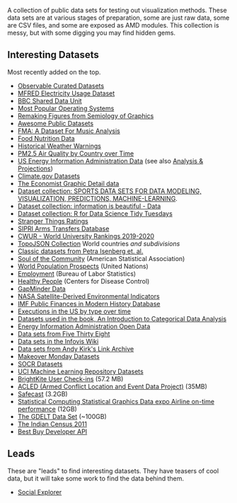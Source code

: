A collection of public data sets for testing out visualization methods. These data sets are at various stages of preparation, some are just raw data, some are CSV files, and some are exposed as AMD modules. This collection is messy, but with some digging you may find hidden gems.

## Interesting Datasets

Most recently added on the top.
 * [Observable Curated Datasets](https://observablehq.com/@observablehq/curated-datasets)
 * [MFRED Electricity Usage Dataset](https://dataverse.harvard.edu/dataset.xhtml?persistentId=doi:10.7910/DVN/X9MIDJ)
 * [BBC Shared Data Unit](https://github.com/BBC-Data-Unit/shared-data-unit)
 * [Most Popular Operating Systems](https://observablehq.com/@mbostock/most-popular-operating-systems-2003-2020)
 * [Remaking Figures from Semiology of Graphics](https://github.com/nicolaskruchten/semiology_of_graphics)
 * [Awesome Public Datasets](https://github.com/awesomedata/awesome-public-datasets)
 * [FMA: A Dataset For Music Analysis](https://github.com/mdeff/fma)
 * [Food Nutrition Data](https://fdc.nal.usda.gov/download-datasets.html)
 * [Historical Weather Warnings](https://mesonet.agron.iastate.edu/request/gis/watchwarn.phtml)
 * [PM2.5 Air Quality by Country over Time](https://github.com/maurosc3ner/uspm25_2000_2018/blob/master/data/pm2.5byCounty.csv)
 * [US Energy Information Administration Data](https://www.eia.gov/electricity/data.php#sales) (see also [Analysis & Projections](https://www.eia.gov/electricity/data/eia860M/))
 * [Climate.gov Datasets](https://www.climate.gov/maps-data/datasets)
 * [The Economist Graphic Detail data](https://github.com/TheEconomist/graphic-detail-data)
 * [Dataset collection: SPORTS DATA SETS FOR DATA MODELING, VISUALIZATION, PREDICTIONS, MACHINE-LEARNING](https://sports-statistics.com/sports-statistics-datasets-for-research-modeling-predictions-machine-learning-ai/).
 * [Dataset collection: information is beautiful - Data](https://informationisbeautiful.net/data/)
 * [Dataset collection: R for Data Science Tidy Tuesdays](https://github.com/rfordatascience/tidytuesday)
 * [Stranger Things Ratings](https://data.world/priyankad0993/stranger-things-episode-ratings)
 * [SIPRI Arms Transfers Database](https://www.sipri.org/databases/armstransfers)
 * [CWUR - World University Rankings 2019-2020](https://cwur.org/2019-2020.php)
 * [TopoJSON Collection](https://bl.ocks.org/FrissAnalytics/a5b18dc15b73f34f92c7448cbb62c38e) World countries _and subdivisions_
 * [Classic datasets from Petra Isenberg et. al.](https://perso.telecom-paristech.fr/eagan/class/igr204/datasets)
 * [Soul of the Community](http://streaming.stat.iastate.edu/dataexpo/2013/) (American Statistical Association)
 * [World Population Prospects](http://esa.un.org/wpp/Excel-Data/population.htm) (United Nations)
 * [Employment](http://www.bls.gov/data/) (Bureau of Labor Statistics)
 * [Healthy People](http://visualizing.org/datasets/healthy-people-2010) (Centers for Disease Control)
 * [GapMinder Data](http://www.gapminder.org/data/)
 * [NASA Satellite-Derived Environmental Indicators](http://sedac.ciesin.columbia.edu/data/collection/sdei)
 * [IMF Public Finances in Modern History Database](http://www.imf.org/external/np/fad/histdb/)
 * [Executions in the US by type over time](http://www.deathpenaltyinfo.org/views-executions)
 * [Datasets used in the book, An Introduction to Categorical Data Analysis](http://lib.stat.cmu.edu/datasets/agresti)
 * [Energy Information Administration Open Data](http://www.eia.gov/beta/api/)
 * [Data sets from Five Thirty Eight](https://github.com/fivethirtyeight/data)
 * [Data sets in the Infovis Wiki](http://www.infovis-wiki.net/index.php?title=Data_Libraries)
 * [Data sets from Andy Kirk's Link Archive](http://www.visualisingdata.com/2017/02/archiving-collection-places-access-data/)
 * [Makeover Monday Datasets](http://www.makeovermonday.co.uk/data/)
 * [SOCR Datasets](http://wiki.socr.umich.edu/index.php/SOCR_Data)
 * [UCI Machine Learning Repository Datasets](https://archive.ics.uci.edu/ml/datasets)
 * [BrightKite User Check-ins](http://snap.stanford.edu/data/loc-brightkite.html) (57.2 MB)
 * [ACLED (Armed Conflict Location and Event Data Project)](https://www.acleddata.com/data/) (35MB)
 * [Safecast](https://blog.safecast.org/data/) (3.2GB)
 * [Statistical Computing Statistical Graphics Data expo Airline on-time performance](http://stat-computing.org/dataexpo/2009/) (12GB)
 * [The GDELT Data Set](https://www.gdeltproject.org/data.html#rawdatafiles) (~100GB)
 * [The Indian Census 2011](http://censusindia.gov.in/2011-Common/CensusData2011.html)
 * [Best Buy Developer API](https://developer.bestbuy.com/)

## Leads

These are "leads" to find interesting datasets. They have teasers of cool data, but it will take some work to find the data behind them.

 * [Social Explorer](https://www.socialexplorer.com/product-maps)
